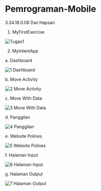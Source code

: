 # Pemrograman-Mobile
3.34.18.0.08 Dwi Hapsari

1. MyFirstExercise 

![Tugas1](https://user-images.githubusercontent.com/53525860/69008896-48343180-0982-11ea-90f3-e590a22f6bcc.jpg)

2. MyIntentApp

a. Dashboard

![1  Dashboard](https://user-images.githubusercontent.com/53525860/69008957-0ce63280-0983-11ea-95ae-e3d076726314.jpg)

b. Move Activity

![2  Move Activity](https://user-images.githubusercontent.com/53525860/69008960-17083100-0983-11ea-96cd-33c9a30ba79a.jpg)

c. Move With Data

![3  Move With Data](https://user-images.githubusercontent.com/53525860/69008965-1ec7d580-0983-11ea-99f1-22fce8697276.jpg)

d. Panggilan

![4  Panggilan](https://user-images.githubusercontent.com/53525860/69008968-2a1b0100-0983-11ea-9c36-3d8bcc8db2e2.jpg)

e. Website Polines

![5  Website Polines](https://user-images.githubusercontent.com/53525860/69009002-77976e00-0983-11ea-85eb-23edc43ab6f2.jpg)

f. Halaman Input

![6  Halaman Input](https://user-images.githubusercontent.com/53525860/69008999-6e0e0600-0983-11ea-9bdd-42cfd3911c71.jpg)

g. Halaman Output

![7  Halaman Output](https://user-images.githubusercontent.com/53525860/69009008-82ea9980-0983-11ea-9f3f-ffe452b6658c.jpg)
